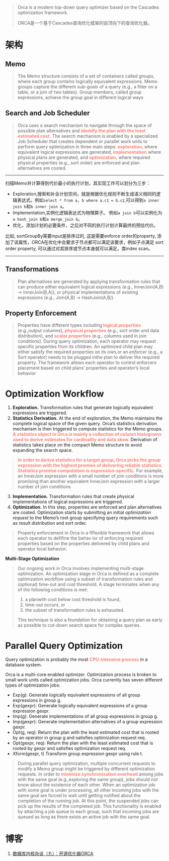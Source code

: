 > Orca is a modern top-down query optimizer based on the Cascades optimization framework.
>
> ORCA是一个基于Cascades查询优化框架的自顶向下的查询优化器。

# 架构

## Memo
> The Memo structure consists of a set of containers called groups, where each group contains logically equivalent expressions. Memo groups capture the different sub-goals of a query (e.g., a filter on a table, or a join of two tables). Group members, called group expressions, achieve the group goal in different logical ways
> 
> 

## Search and Job Scheduler
> Orca uses a search mechanism to navigate through the space of possible plan alternatives and <b><font color=FA8072>identify the plan with the least estimated cost</font></b>. The search mechanism is enabled by a specialized Job Scheduler that creates dependent or parallel work units to perform query optimization in three main steps: <b><font color=FA8072>exploration</font></b>, where equivalent logical expressions are generated, <b><font color=FA8072>implementation</font></b> where physical plans are generated, and <b><font color=FA8072>optimization</font></b>, where required physical properties (e.g., sort order) are enforced and plan alternatives are costed.

---
扫描Memo并计算得到代价最小的执行计划，其实现工作可以划分为三步：
- Exploration,搜索和补全计划空间，就是根据优化规则不断生成语义相同的逻辑表达式。例如`select * from a, b where a.c1 = b.c2`,可以得到`a inner join b`和`b inner join a`。
- Implementation,实例化逻辑表达式为物理算子。
例如`a join b`可以实例化为`a hash_join b`和`a merge_join b`。
- 优化，添加计划的必要条件，之后对不同的执行计划计算最终的预估代价。

比如, sortGroupBy需要input是排序过的, 这是需要enforce order的property, 添加了该属性，ORCA在优化中会要求子节点都可以满足该要求，例如子点满足 sort order property, 可以通过对其排序或节点本身就可以满足，类index scan。

---

## Transformations
> Plan alternatives are generated by applying transformation rules that can produce either equivalent logical expressions (e.g., InnerJoin(A,B) → InnerJoin(B,A)), or physical implementations of existing expressions (e.g., Join(A,B) → HashJoin(A,B)).

## Property Enforcement
> Properties have different types including<b><font color=FA8072> logical properties</font></b> (e.g.,output columns), <b><font color=FA8072>physical properties</font></b> (e.g., sort order and data distribution), and <b><font color=FA8072>scalar properties</font></b>  (e.g., columns used in join conditions). During query optimization, each operator may request specific properties from its children. An optimized child plan may either satisfy the required properties on its own,or an *enforcer* (e.g., a Sort operator) needs to be plugged inthe plan to deliver the required property. The framework allows each operator to control enforcers placement based on child plans’ properties and operator’s local behavior

# Optimization Workflow

1. **Exploration.** Transformation rules that generate logically equivalent expressions are triggered.
2.  **Statistics Derivation.** At the end of exploration, the Memo maintains the complete logical space of the given query. Orca’s statistics derivation mechanism is then triggered to compute statistics for the Memo groups. <b><font color=FA8072>A statistics object in Orca is mainly a collection of column histograms used to derive estimates for cardinality and data skew. </font></b>Derivation of statistics takes place on the compact Memo structure to avoid expanding the search space.

> <b><font color=FA8072>In order to derive statistics for a target group, Orca picks the group expression with the highest promise of delivering reliable statistics. Statistics promise computation is expression-specific.</font></b> For example, an InnerJoin expression with a small number of join conditions is more promising than another equivalent InnerJoin expression with a larger number of join conditions 

3. **Implementation.** Transformation rules that create physical implementations of logical expressions are triggered.
4. **Optimization.** In this step, properties are enforced and plan alternatives are costed. Optimization starts by submitting an initial *optimization request* to the Memo’s root group specifying query requirements such as result distribution and sort order. 

> Property enforcement in Orca in a flflexible framework that allows each operator to defifine the behav ior of enforcing required properties based on the properties delivered by child plans and operator local behavior.

**Multi-Stage Optimization**

> Our ongoing work in Orca involves implementing multi-stage optimization. An optimization stage in Orca is defined as a complete optimization workflow using a subset of transformation rules and (optional) time-out and cost threshold. A stage terminates when any of the following conditions is met: 
>
> 1. a planwith cost below cost threshold is found,
> 2. time-out occurs, or 
> 3.  the subset of transformation rules is exhausted.
>
> 
>
> This technique is also a foundation for obtaining a query plan as early as possible to cut-down search space for complex queries.

# **Parallel Query Optimization**

Query optimization is probably the most <b><font color=FA8072>CPU-intensive process</font></b> in a database system.



Orca is a multi-core enabled optimizer. Optimization process is broken to small work units called optimization jobs. Orca currently has seven different types of optimization jobs:

- Exp(g): Generate logically equivalent expressions of all group expressions in group g.
- Exp(gexpr): Generate logically equivalent expressions of a group expression gexpr.
- Imp(g): Generate implementations of all group expressions in group g.
- Imp(gexpr): Generate implementation alternatives of a group expression gexpr.
- Opt(g, req): Return the plan with the least estimated cost that is rooted by an operator in group g and satisfies optimization request req.
- Opt(gexpr, req): Return the plan with the least estimated cost that is rooted by gexpr and satisfies optimization request req.
- Xform(gexpr, t) Transform group expression gexpr using rule t.

> During parallel query optimization, multiple concurrent requests to modify a Memo group might be triggered by different optimization requests. In order to <b><font color=FA8072>minimize synchronization overhead</font></b> among jobs with the same goal (e.g.,exploring the same group), jobs should not know about the existence of each other. When an optimization job with some goal is under processing, all other incoming jobs with the same goal are forced to wait until getting notified about the completion of the running job. At this point, the suspended jobs can pick up the results of the completed job. This functionality is enabled by attaching a job queue to each group, such that incoming jobs are queued as long as there exists an active job with the same goal.

# 博客

1. [数据库内核杂谈（九）：开源优化器ORCA](https://www.infoq.cn/article/5o16ehoz5zk6fzpsjpt2)
